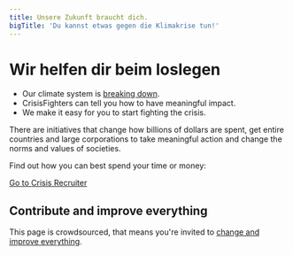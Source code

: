 ```yaml
---
title: Unsere Zukunft braucht dich.
bigTitle: 'Du kannst etwas gegen die Klimakrise tun!'
---
```

# Wir helfen dir beim loslegen

* Our climate system is [breaking down](https://rebellion.earth/the-truth/the-emergency).
* CrisisFighters can tell you how to have meaningful impact.
* We make it easy for you to start fighting the crisis.

There are initiatives that change how billions of dollars are spent, get entire countries and large corporations to take meaningful action and change the norms and values of societies.

Find out how you can best spend your time or money:

<a href="/recruiter" class="button button-primary">Go to <span class="button-text-highlight">Crisis Recruiter</span></a>

## Contribute and improve everything

This page is crowdsourced, that means you're invited to [change and improve everything](/contribute).